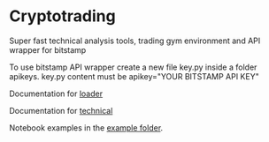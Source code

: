 # Cryptotrading
Super fast technical analysis tools, trading gym environment and API wrapper for bitstamp 

To use bitstamp API wrapper create a new file key.py inside a folder apikeys. key.py content must be apikey="YOUR BITSTAMP API KEY"

Documentation for [loader](https://giuliovaccari.it/cryptotrading/html/loaders.html)

Documentation for [technical](https://giuliovaccari.it/cryptotrading/html/technical.html)

Notebook examples in the [example folder](../../tree/main/examples).
